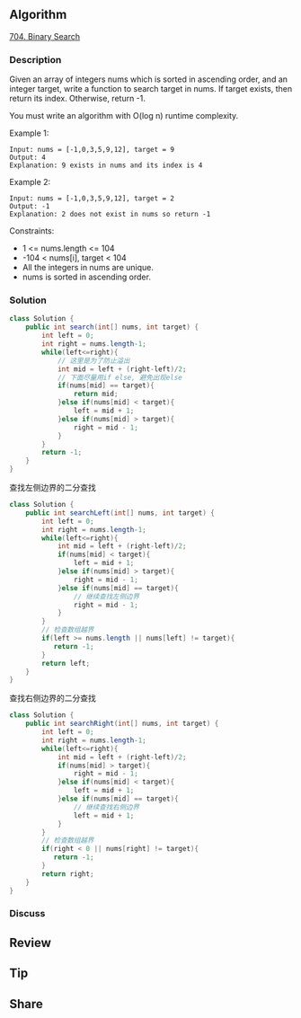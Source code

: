 ## Algorithm

[704. Binary Search](https://leetcode.com/problems/binary-search/)

### Description

Given an array of integers nums which is sorted in ascending order, and an integer target, write a function to search target in nums. If target exists, then return its index. Otherwise, return -1.

You must write an algorithm with O(log n) runtime complexity.

Example 1:

```
Input: nums = [-1,0,3,5,9,12], target = 9
Output: 4
Explanation: 9 exists in nums and its index is 4
```

Example 2:

```
Input: nums = [-1,0,3,5,9,12], target = 2
Output: -1
Explanation: 2 does not exist in nums so return -1
```

Constraints:

- 1 <= nums.length <= 104
- -104 < nums[i], target < 104
- All the integers in nums are unique.
- nums is sorted in ascending order.

### Solution

```java
class Solution {
    public int search(int[] nums, int target) {
        int left = 0;
        int right = nums.length-1;
        while(left<=right){
            // 这里是为了防止溢出
            int mid = left + (right-left)/2;
            // 下面尽量用if else, 避免出现else
            if(nums[mid] == target){
                return mid;
            }else if(nums[mid] < target){
                left = mid + 1;
            }else if(nums[mid] > target){
                right = mid - 1;
            }
        }
        return -1;
    }
}
```

查找左侧边界的二分查找

```java
class Solution {
    public int searchLeft(int[] nums, int target) {
        int left = 0;
        int right = nums.length-1;
        while(left<=right){
            int mid = left + (right-left)/2;
            if(nums[mid] < target){
                left = mid + 1;
            }else if(nums[mid] > target){
                right = mid - 1;
            }else if(nums[mid] == target){
                // 继续查找左侧边界
                right = mid - 1;
            }
        }
        // 检查数组越界
        if(left >= nums.length || nums[left] != target){
           return -1;
        }
        return left;
    }
}
```

查找右侧边界的二分查找

```java
class Solution {
    public int searchRight(int[] nums, int target) {
        int left = 0;
        int right = nums.length-1;
        while(left<=right){
            int mid = left + (right-left)/2;
            if(nums[mid] > target){
                right = mid - 1;
            }else if(nums[mid] < target){
                left = mid + 1;
            }else if(nums[mid] == target){
                // 继续查找右侧边界
                left = mid + 1;
            }
        }
        // 检查数组越界
        if(right < 0 || nums[right] != target){
           return -1;
        }
        return right;
    }
}
```

### Discuss

## Review


## Tip


## Share
